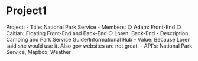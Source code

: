 # Project1

Project:
	- Title: National Park Service
	- Members:
		○ Adam: Front-End
		○ Caitlan: Floating Front-End and Back-End
		○ Loren: Back-End
	- Description: Camping and Park Service Guide/Informational Hub
	- Value: Because Loren said she would use it. Also gov websites are not great.
    - API's: National Park Service, Mapbox, Weather 